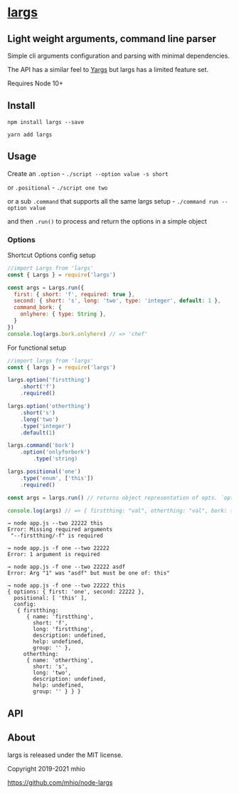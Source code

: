 # [largs](https://github.com/mhio/node-largs)

## Light weight arguments, command line parser

Simple cli arguments configuration and parsing with minimal dependencies.

The API has a similar feel to [Yargs](http://yargs.js.org/) but largs has a limited feature set. 

Requires Node 10+

## Install

    npm install largs --save

    yarn add largs

## Usage

Create an `.option` - `./script --option value -s short`

or `.positional` - `./script one two`

or a sub `.command` that supports all the same largs setup - `./command run --option value`

and then `.run()` to process and return the options in a simple object

### Options

Shortcut Options config setup

```javascript
//import Largs from 'largs'
const { Largs } = require('largs')

const args = Largs.run({
  first: { short: 'f', required: true },
  second: { short: 's', long: 'two', type: 'integer', default: 1 },
  command_bork: {
    onlyhere: { type: String },
  }
})
console.log(args.bork.onlyhere) // => 'chef'
```

For functional setup 
```javascript
//import largs from 'largs'
const { largs } = require('largs')

largs.option('firstthing')
    .short('f')
    .required()

largs.option('otherthing')
    .short('s')
    .long('two')
    .type('integer')
    .default(1)

largs.command('bork')
    .option('onlyforbork')
        .type('string)

largs.positional('one')
    .type('enum', ['this'])
    .required()

const args = largs.run() // returns object representation of opts. `opts.largs`

console.log(args) // => { firstthing: "val", otherthing: "val", bork: { onlyforbork: 'yep' }, positional: [ 'one' ] }
```


```
→ node app.js --two 22222 this
Error: Missing required arguments
 "--firstthing/-f" is required

→ node app.js -f one --two 22222
Error: 1 argument is required

→ node app.js -f one --two 22222 asdf
Error: Arg "1" was "asdf" but must be one of: this"

→ node app.js -f one --two 22222 this
{ options: { first: 'one', second: 22222 },
  positional: [ 'this' ],
  config:
   { firstthing:
      { name: 'firstthing',
        short: 'f',
        long: 'firstthing',
        description: undefined,
        help: undefined,
        group: '' },
     otherthing:
      { name: 'otherthing',
        short: 's',
        long: 'two',
        description: undefined,
        help: undefined,
        group: '' } } }
```



## API


## About

largs is released under the MIT license.

Copyright 2019-2021 mhio

https://github.com/mhio/node-largs

